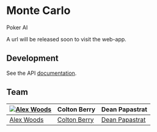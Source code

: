 # Monte Carlo

Poker AI

A url will be released soon to visit the web-app.



## Development

See the API [documentation](https://alexhwoods.github.io/slate/).





## Team

[![Alex Woods](http://gravatar.com/avatar/fc128acbe7dbad5c14ce81695626964f?s=144)](https://alexhwoods.com) | Colton Berry | Dean Papastrat
---|---|---
[Alex Woods](http://alexhwoods.com/) | [Colton Berry](https://github.com/coltmeister) | [Dean Papastrat](https://github.com/deanpapastrat)

